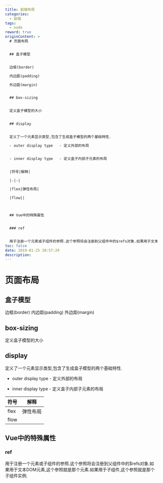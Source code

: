 ```yaml
---
title: 前端布局
categories:
  - 前端
tags:
  - node
reward: true
originContent: >
  # 页面布局


  ## 盒子模型


  边框(border)

  内边距(padding)

  外边距(margin)


  ## box-sizing


  定义盒子模型的大小


  ## display


  定义了一个元素显示类型,包含了生成盒子模型的两个基础特性.

  - outer display type   - 定义外部的布局


  - inner display type   - 定义盒子内部子元素的布局


  |符号|解释|

  |-|-|

  |flex|弹性布局|

  |flow||



  ## Vue中的特殊属性


  ### ref


  用于注册一个元素或子组件的参照.这个参照将会注册到父组件中的$refs对象.如果用于文本DOM元素,这个参照就是那个元素.如果用于子组件,这个参照就是那个子组件实例.
toc: false
date: 2019-01-25 20:57:29
description:
---
```


# 页面布局

## 盒子模型

边框(border)
内边距(padding)
外边距(margin)

## box-sizing

定义盒子模型的大小

## display

定义了一个元素显示类型,包含了生成盒子模型的两个基础特性.
- outer display type   - 定义外部的布局

- inner display type   - 定义盒子内部子元素的布局

|符号|解释|
|-|-|
|flex|弹性布局|
|flow||


## Vue中的特殊属性

### ref

用于注册一个元素或子组件的参照.这个参照将会注册到父组件中的$refs对象.如果用于文本DOM元素,这个参照就是那个元素.如果用于子组件,这个参照就是那个子组件实例.
